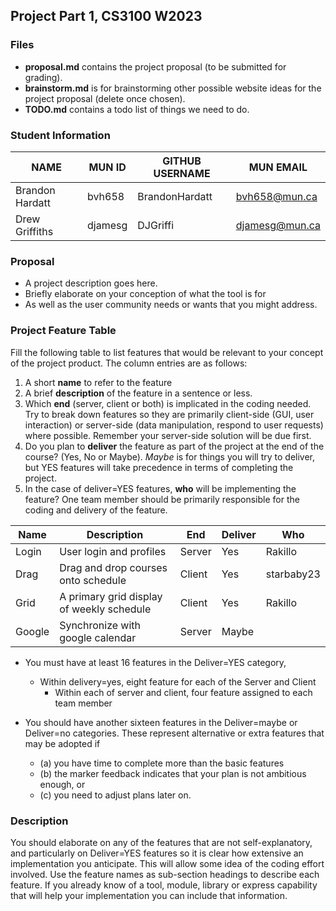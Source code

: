 ## Project Part 1, CS3100 W2023

### Files
- **proposal.md** contains the project proposal (to be submitted for grading).
- **brainstorm.md** is for brainstorming other possible website ideas for the project proposal (delete once chosen).
- **TODO.md** contains a todo list of things we need to do.  

### Student Information
|      NAME     |MUN ID | GITHUB USERNAME |   MUN EMAIL  |
|---------------|-------|-----------------|--------------|
|Brandon Hardatt|bvh658 |BrandonHardatt   |bvh658@mun.ca |
|Drew Griffiths |djamesg|DJGriffi         |djamesg@mun.ca|

### Proposal  
- A project description goes here. 
- Briefly elaborate on your conception of what the tool is for 
- As well as the user community needs or wants that you might address. 

### Project Feature Table

Fill the following table to list features that would be relevant to your concept of the project product. The column entries are as follows:

1. A short __name__ to refer to the feature
2. A brief __description__ of the feature in a sentence or less.
3. Which __end__ (server, client or both) is implicated in the coding needed. Try to break down features so they are primarily client-side (GUI, user interaction) or server-side (data manipulation, respond to user requests) where possible. Remember your server-side solution will be due first.
4. Do you plan to __deliver__  the feature as part of the project at the end of the course? (Yes, No or Maybe). _Maybe_ is for things you will try to deliver, but YES features will take precedence in terms of completing the project.
5. In the case of deliver=YES features, __who__ will be implementing the feature? One team member should be primarily responsible for the coding and delivery of the feature.

|Name|Description|End|Deliver|Who|
|-----|-----|-----|-----|-----|
|Login|User login and profiles|Server|Yes|Rakillo
|Drag|Drag and drop courses onto schedule|Client|Yes|starbaby23
|Grid|A primary grid display of weekly schedule|Client|Yes|Rakillo
|Google|Synchronize with google calendar|Server|Maybe||


- You must have at least 16 features in the Deliver=YES category, 
    - Within delivery=yes, eight feature for each of the Server and Client
         - Within each of server and client, four feature assigned to each team member

 - You should have another sixteen features in the Deliver=maybe or Deliver=no categories. These represent alternative or extra features that may be adopted if 
    - (a) you have time to complete more than the basic features 
    - (b) the marker feedback indicates that your plan is not ambitious enough, or 
    - (c) you need to adjust plans later on. 

### Description

You should elaborate on any of the features that are not self-explanatory, and particularly on Deliver=YES features so it is clear how extensive an implementation you anticipate. This will allow some idea of the coding effort involved. Use the feature names as sub-section headings to describe each feature. If you already know of a tool, module, library or express capability that will help your implementation you can include that information.


